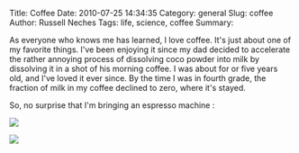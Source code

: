 Title: Coffee
Date: 2010-07-25 14:34:35
Category: general
Slug: coffee
Author: Russell Neches
Tags: life, science, coffee
Summary: 


As everyone who knows me has learned, I love coffee. It's just about one
of my favorite things. I've been enjoying it since my dad decided to
accelerate the rather annoying process of dissolving coco powder into
milk by dissolving it in a shot of his morning coffee. I was about for
or five years old, and I've loved it ever since. By the time I was in
fourth grade, the fraction of milk in my coffee declined to zero, where
it's stayed.

So, no surprise that I'm bringing an espresso machine :

![](http://vort.org/media/images/camping_coffee_engine.jpg)

![](http://vort.org/media/images/coffee_house_london.jpg)


